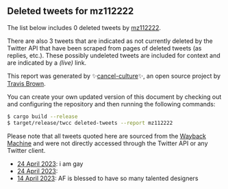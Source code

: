 ## Deleted tweets for mz112222

The list below includes 0 deleted tweets by
[mz112222](https://twitter.com/mz112222).

There are also 3 tweets that are indicated as not currently
deleted by the Twitter API that have been scraped from pages of deleted tweets (as replies, etc.).
These possibly undeleted tweets are included for context and are indicated by a _(live)_ link.


This report was generated by ✨[cancel-culture](https://github.com/travisbrown/cancel-culture)✨,
an open source project by [Travis Brown](https://twitter.com/travisbrown).

You can create your own updated version of this document by checking out and configuring the
repository and then running the following commands:

```bash
$ cargo build --release
$ target/release/twcc deleted-tweets --report mz112222
```

Please note that all tweets quoted here are sourced from the
[Wayback Machine](https://web.archive.org) and were not directly accessed through the Twitter API or
any Twitter client.

* [24 April 2023](https://web.archive.org/web/20230425133450/https://twitter.com/MZ112222/status/1650603371403812896): i am gay <!--1650603371403812896-->
* [24 April 2023](https://web.archive.org/web/20230514070508/https://twitter.com/MZ112222/status/1650467600495722496):  <!--1650467600495722496-->
* [14 April 2023](https://web.archive.org/web/20230427225657/https://twitter.com/MZ112222/status/1646945159769104414): AF is blessed to have so many talented designers <!--1646945159769104414-->
